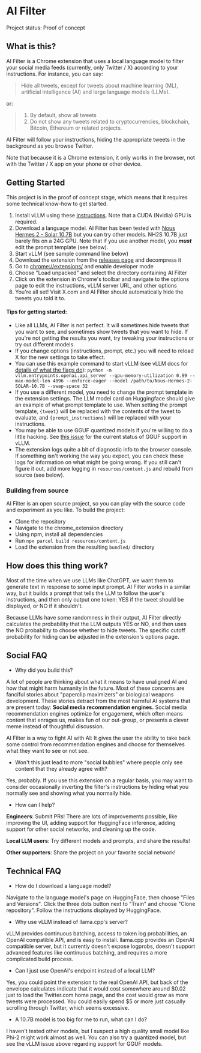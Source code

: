# AI Filter

Project status: Proof of concept  

## What is this?

AI Filter is a Chrome extension that uses a local language model to filter your
social media feeds (currently, only Twitter / X) according
to your instructions. For instance, you can say:

> Hide all tweets, except for tweets about machine learning (ML), artificial intelligence (AI) and large language models (LLMs).

or:

> 1. By default, show all tweets
> 2. Do not show any tweets related to cryptocurrencies, blockchain, Bitcoin, Ethereum or related projects.

AI Filter will follow your instructions, hiding the
appropriate tweets in the background as you browse Twitter.

Note that because it is a Chrome extension, it only works in the browser,
not with the Twitter / X app on your phone or other device.

## Getting Started

This project is in the proof of concept stage, which means that it
requires some technical know-how to get started. 

1. Install vLLM using these [instructions](https://docs.vllm.ai/en/latest/getting_started/installation.html). Note that a
CUDA (Nvidia) GPU is required.  
2. Download a language model. AI Filter has been tested with
   [Nous Hermes 2 - Solar 10.7B](https://huggingface.co/NousResearch/Nous-Hermes-2-SOLAR-10.7B) but you
can try other models. NH2S 10.7B just barely fits on a 24G GPU. Note that if you use another model, you  ***must*** 
edit the prompt template (see below). 
3. Start vLLM (see sample command line below)
4. Download the extension from the [releases page](https://github.com/thomasj02/AiFilter/releases) and decompress it
5. Go to [chrome://extensions/](chrome://extensions/) and enable developer mode
6. Choose "Load unpacked" and select the directory containing AI Filter
7. Click on the extension in Chrome's toolbar and navigate to the options page to edit the instructions, vLLM server URL, and other options
8. You're all set! Visit X.com and AI Filter should automatically hide the tweets you told it to.


#### Tips for getting started:

* Like all LLMs, AI Filter is not perfect. It will sometimes hide tweets that you want to see, and sometimes show tweets
that you want to hide. If you're not getting the results you want, try tweaking your instructions or try out different models.
* If you change options (instructions, prompt, etc.) you will need to reload X for the new settings to take effect. 
* You can use this example command to start vLLM (see vLLM docs for [details of what the flags do](https://docs.vllm.ai/en/latest/models/engine_args.html)): `python -m vllm.entrypoints.openai.api_server --gpu-memory-utilization 0.99 --max-model-len 4096 --enforce-eager --model /path/to/Nous-Hermes-2-SOLAR-10.7B --swap-space 32`
* If you use a different model, you need to change the prompt template in the extension settings.
The LLM model card on Huggingface should give an example of what prompt template to use. When setting the prompt template,
`{tweet}` will be replaced with the contents of the tweet to evaluate, and `{prompt_instructions}` will be replaced with your
instructions.
* You may be able to use GGUF quantized models if you're willing to do a little hacking. See [this issue](https://github.com/vllm-project/vllm/issues/1002)
for the current status of GGUF support in vLLM.
* The extension logs quite a bit of diagnostic info to the browser console. If something
isn't working the way you expect, you can check these logs for information on what might be going wrong.
If you still can't figure it out, add more logging in `resources/content.js` and rebuild from source (see below).

### Building from source

AI Filter is an open source project, so you can play with the source code 
and experiment as you like. To build the project:
* Clone the repository
* Navigate to the chrome_extension directory
* Using npm, install all dependencies
* Run `npx parcel build resources/content.js`
* Load the extension from the resulting `bundled/` directory

## How does this thing work?

Most of the time when we use LLMs like ChatGPT, we want them to generate text in response to some input
prompt. AI Filter works in a similar way, but it builds a prompt that tells the LLM to follow the user's
instructions, and then only output one token: YES if the tweet should be displayed, or NO if it shouldn't.

Because LLMs have some randomness in their output, AI Filter directly calculates the probability that the LLM outputs
YES or NO, and then uses the NO probability to choose whether to hide tweets. The specific cutoff probability for hiding
can be adjusted in the extension's options page. 


## Social FAQ

* Why did you build this?

A lot of people are thinking about what it means to have unaligned AI and how that might harm humanity in the future.
Most of these concerns are fanciful stories about "paperclip maximizers" or biological weapons development. 
These stories detract from the most harmful AI systems that are present today: **Social media recommendation engines.**
Social media recommendation engines optimize for engagement, which often means content that enrages us, 
makes fun of our out-group, or presents a clever meme instead of thoughtful discussion.

AI Filter is a way to fight AI with AI: It gives the user the ability to take back some control from 
recommendation engines and choose for themselves what they want to see or not see.

* Won't this just lead to more "social bubbles" where people only see content that they already agree with?

Yes, probably. If you use this extension on a regular basis, you may want to consider occasionally inverting
the filter's instructions by hiding what you normally see and showing what you normally hide.

* How can I help?

**Engineers**: Submit PRs! There are lots of improvements possible, like improving the UI, adding support for HuggingFace inference, 
adding support for other social networks, and cleaning up the code. 

**Local LLM users**: Try different models and prompts, and share the results!

**Other supporters**: Share the project on your favorite social network!

## Technical FAQ

* How do I download a language model?

Navigate to the language model's page on HuggingFace, then choose "Files and Versions". Click the three dots button
next to "Train" and choose "Clone repository". Follow the instructions displayed by HuggingFace.

* Why use vLLM instead of llama.cpp's server?

vLLM provides continuous batching, access to token log probabilities, an OpenAI compatible API, and is easy to install.
llama.cpp provides an OpenAI compatible server, but it currently doesn't expose logprobs, doesn't support
advanced features like continuous batching, and requires a more complicated build process. 

* Can I just use OpenAI's endpoint instead of a local LLM?

Yes, you could point the extension to the real OpenAI API, but back of the envelope calculates indicate that it would cost somewhere around $0.02 just to load 
the Twitter.com home page, and the cost would grow as more tweets were processed. You could easily spend $5 or more just
casually scrolling through Twitter, which seems excessive. 

* A 10.7B model is too big for me to run, what can I do?

I haven't tested other models, but I suspect a high quality small model like
Phi-2 might work almost as well. You can also try a quantized model, but see the vLLM issue
above regarding support for GGUF models. 
